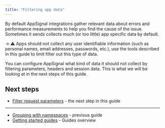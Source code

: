 ```yaml
---
title: "Filtering app data"
---
```


By default AppSignal integrations gather relevant data about errors and performance measurements to help you find the cause of the issue. Sometimes it sends collects much (or too little) app specific data by default.

-> ⚠️ Apps should not collect any user identifiable information (such as personal names, email addresses, passwords, etc.), use the tools described in this guide to limit filter out this type of data.

You can configure AppSignal what kind of data it should not collect by filtering parameters, headers and session data. This is what we will be looking at in the next steps of this guide.

## Next steps

- [Filter request parameters](/guides/filter-parameters.html) - the next step in this guide

---

- [Grouping with namespaces](/guides/namespaces.html) - previous guide
- [Getting started guides](/guides/) - Guides overview
